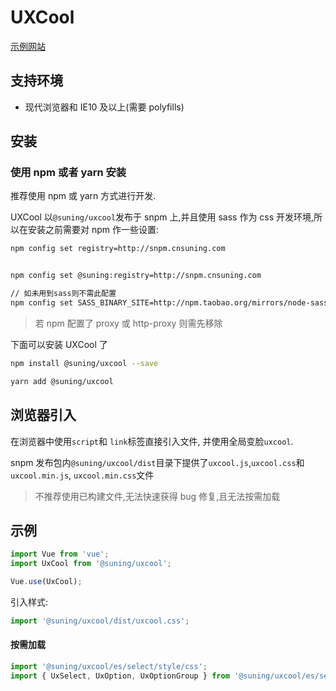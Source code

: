 # UXCool

[示例网站](http://uxcool.cnsuning.com/vue/index.html)

## 支持环境

* 现代浏览器和 IE10 及以上(需要 polyfills)

## 安装

### 使用 npm 或者 yarn 安装

推荐使用 npm 或 yarn 方式进行开发.

UXCool 以`@suning/uxcool`发布于 snpm 上,并且使用 sass 作为 css 开发环境,所以在安装之前需要对 npm 作一些设置:

```bash
npm config set registry=http://snpm.cnsuning.com


npm config set @suning:registry=http://snpm.cnsuning.com

// 如未用到sass则不需此配置
npm config set SASS_BINARY_SITE=http://npm.taobao.org/mirrors/node-sass
```

> 若 npm 配置了 proxy 或 http-proxy 则需先移除

下面可以安装 UXCool 了

```bash
npm install @suning/uxcool --save
```

```bash
yarn add @suning/uxcool
```

## 浏览器引入

在浏览器中使用`script`和 `link`标签直接引入文件, 并使用全局变脸`uxcool`.

snpm 发布包内`@suning/uxcool/dist`目录下提供了`uxcool.js`,`uxcool.css`和`uxcool.min.js`, `uxcool.min.css`文件

> 不推荐使用已构建文件,无法快速获得 bug 修复,且无法按需加载

## 示例

```javascript
import Vue from 'vue';
import UxCool from '@suning/uxcool';

Vue.use(UxCool);
```

引入样式:

```javascript
import '@suning/uxcool/dist/uxcool.css';
```

#### 按需加载

```javascript
import '@suning/uxcool/es/select/style/css';
import { UxSelect, UxOption, UxOptionGroup } from '@suning/uxcool/es/select';
```
